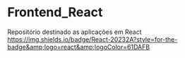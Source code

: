 # Frontend_React
Repositório destinado as aplicações em React  https://img.shields.io/badge/React-20232A?style=for-the-badge&amp;logo=react&amp;logoColor=61DAFB
